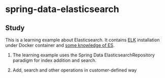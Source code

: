 # spring-data-elasticsearch
## Study 

This is a learning example about Elasticsearch. It contains [ELK](https://github.com/jade75/spring-data-elasticsearch/blob/master/Docker%20ELK%20(ElasticSearch%20logstash%20Kibana).md) installation under Docker container and [some knowledge of ES](https://github.com/jade75/spring-data-elasticsearch/blob/master/Spring%20Boot%20with%20ElasticSearch.md).

1. The learning example uses the Spring Data ElasticsearchRepository paradigm for index addition and search.

2. Add, search and other operations in customer-defined way

